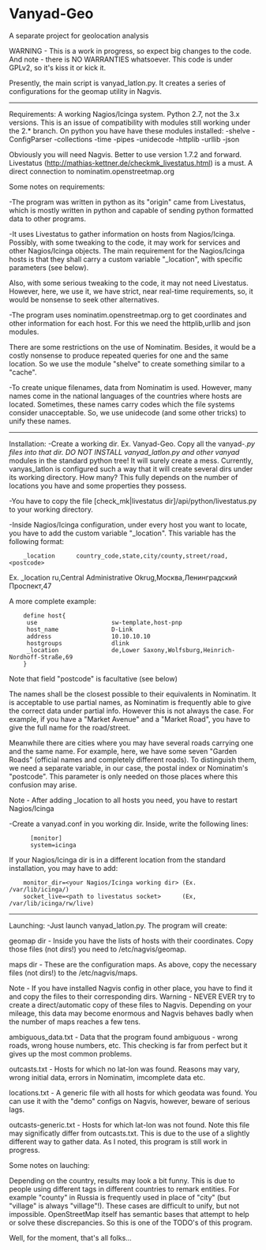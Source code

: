 Vanyad-Geo
==========

A separate project for geolocation analysis

WARNING - This is a work in progress, so expect big changes to the code. And note - there is NO WARRANTIES whatsoever.
          This code is under GPLv2, so it's kiss it or kick it.


Presently, the main script is vanyad_latlon.py. It creates a series of configurations for the geomap utility in Nagvis.


------------
Requirements:
 A working Nagios/Icinga system.
 Python 2.7, not the 3.x versions. This is an issue of compatibility with modules still working under the 2.* branch.
 On python you have have these modules installed:
  -shelve
  -ConfigParser
  -collections
  -time
  -pipes
  -unidecode
  -httplib
  -urllib
  -json

 Obviously you will need Nagvis. Better to use version 1.7.2 and forward.
 Livestatus (http://mathias-kettner.de/checkmk_livestatus.html) is a must.
 A direct connection to nominatim.openstreetmap.org

Some notes on requirements:

 -The program was written in python as its "origin" came from Livestatus, which is mostly written in python and 
 capable of sending python formatted data to other programs.

 -It uses Livestatus to gather information on hosts from Nagios/Icinga. Possibly, with some tweaking to the code,
 it may work for services and other Nagios/Icinga objects. The main requirement for the Nagios/Icinga hosts is
 that they shall carry a custom variable "_location", with specific parameters (see below).

 Also, with some serious tweaking to the code, it may not need Livestatus. However, here, we use it,
 we have strict, near real-time requirements, so, it would be nonsense to seek other alternatives.

 -The program uses nominatim.openstreetmap.org to get coordinates and other information for each host. For 
 this we need the httplib,urllib and json modules.

 There are some restrictions on the use of Nominatim. Besides, it would be a costly nonsense to produce 
 repeated queries for one and the same location. So we use the module "shelve" to create something similar
 to a "cache".

 -To create unique filenames, data from Nominatim is used. However, many names come in the national languages
  of the countries where hosts are located. Sometimes, these names carry codes which the file systems consider unacceptable.
  So, we use unidecode (and some other tricks) to unify these names.


-------------
Installation:
 -Create a working dir. Ex. Vanyad-Geo. Copy all the vanyad-*.py files into that dir.
 DO NOT INSTALL vanyad_latlon.py and other vanyad* modules in the standard python tree! It will surely create a 
 mess. Currently, vanyas_latlon is configured such a way that it will create several dirs under its working directory.
 How many? This fully depends on the number of locations you have and some properties they possess. 

 -You have to copy the file [check_mk|livestatus dir]/api/python/livestatus.py to your working directory.

 -Inside Nagios/Icinga configuration, under every host you want to locate, you have to add the custom variable "_location". This 
  variable has the following format:

        _location      country_code,state,city/county,street/road,<postcode>

   Ex. _location  ru,Central Administrative Okrug,Москва,Ленинградский Проспект,47

   A more complete example:

        define host{
         use                     sw-template,host-pnp
         host_name               D-Link
         address                 10.10.10.10
         hostgroups              dlink
         _location               de,Lower Saxony,Wolfsburg,Heinrich-Nordhoff-Straße,69
        }

  Note that field "postcode" is facultative (see below)

  The names shall be the closest possible to their equivalents in Nominatim. It is acceptable to use partial names,
  as Nominatim is frequently able to give the correct data under partial info. However this is not always the case.
  For example, if you have a "Market Avenue" and a "Market Road", you have to give the full name for 
  the road/street.

  Meanwhile there are cities where you may have several roads carrying one and the same name. For example, here, we have some seven
  "Garden Roads" (official names and completely different roads). To distinguish them, we need a separate variable, in our case,
  the postal index or Nominatim's "postcode". This parameter is only needed on those places where this confusion may arise.

  Note - After adding _location to all hosts you need, you have to restart Nagios/Icinga

  -Create a vanyad.conf in you working dir. Inside, write the following lines:

          [monitor]
          system=icinga

 If your Nagios/Icinga dir is in a different location from the standard installation, you may have to add:

        monitor_dir=<your Nagios/Icinga working dir> (Ex. /var/lib/icinga/)
        socket_live=<path to livestatus socket>      (Ex, /var/lib/icinga/rw/live)



----------
Launching:
 -Just launch vanyad_latlon.py. The program will create:

 geomap dir - Inside you have the lists of hosts with their coordinates. Copy those files (not dirs!) you need to /etc/nagvis/geomap.
 
 maps dir - These are the configuration maps. As above, copy the necessary files (not dirs!) to the /etc/nagvis/maps.

 Note - If you have installed Nagvis config in other place, you have to find it and copy the files to their corresponding dirs.
 Warning - NEVER EVER try to create a direct/automatic copy of these files to Nagvis. Depending on your mileage, this data may 
           become enormous and Nagvis behaves badly when the number of maps reaches a few tens.

 ambiguous_data.txt - Data that the program found ambiguous - wrong roads, wrong house numbers, etc. This checking is far from perfect 
                      but it gives up the most common problems.

 outcasts.txt - Hosts for which no lat-lon was found. Reasons may vary, wrong initial data, errors in Nominatim, imcomplete data etc.

 locations.txt - A generic file with all hosts for which geodata was found. You can use it with the "demo" configs on Nagvis, however,
                 beware of serious lags.

 outcasts-generic.txt - Hosts for which lat-lon was not found. Note this file may significatly differ from outcasts.txt. This is due to
                        the use of a slightly different way to gather data. As I noted, this program is still work in progress.


Some notes on lauching:

 Depending on the country, results may look a bit funny. This is due to people using different tags in different countries to remark entities.
 For example "county" in Russia is frequently used in place of "city" (but "village" is always "village"!). These cases are difficult to unify,
 but not impossible. OpenStreetMap itself has semantic bases that attempt to help or solve these discrepancies. So this is one of the TODO's
 of this program.

Well, for the moment, that's all folks...
